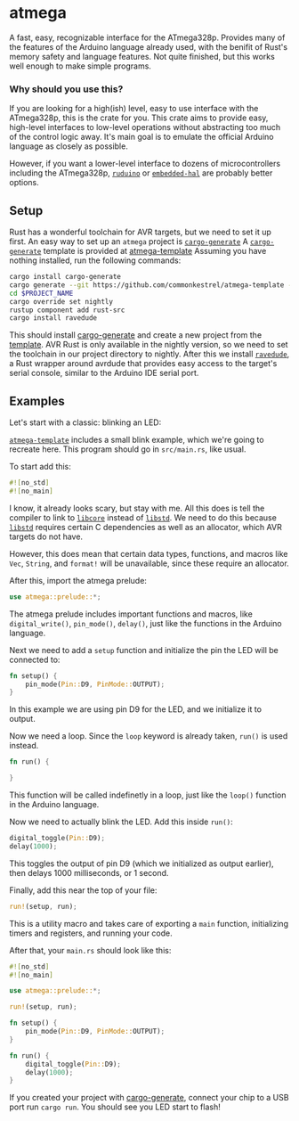 # atmega

A fast, easy, recognizable interface for the ATmega328p.
Provides many of the features of the Arduino language already used, with the benifit of Rust's memory safety and language features.
Not quite finished, but this works well enough to make simple programs.

### Why should you use this?
If you are looking for a high(ish) level, easy to use interface with the ATmega328p, this is the crate for you.
This crate aims to provide easy, high-level interfaces to low-level operations without abstracting too much of the control logic away.
It's main goal is to emulate the official Arduino language as closely as possible.

However, if you want a lower-level interface to dozens of microcontrollers including the ATmega328p, [`ruduino`](https://github.com/avr-rust/ruduino) or [`embedded-hal`](https://github.com/rust-embedded/embedded-hal) are probably better options.

## Setup
Rust has a wonderful toolchain for AVR targets, but we need to set it up first.
An easy way to set up an `atmega` project is [`cargo-generate`](https://github.com/cargo-generate/cargo-generate)
A [`cargo-generate`](https://github.com/cargo-generate/cargo-generate) template is provided at [atmega-template](https://github.com/commonkestrel/atmega-template)
Assuming you have nothing installed, run the following commands:
```sh
cargo install cargo-generate
cargo generate --git https://github.com/commonkestrel/atmega-template --name $PROJECT_NAME
cd $PROJECT_NAME
cargo override set nightly
rustup component add rust-src
cargo install ravedude
```
This should install [cargo-generate](https://github.com/cargo-generate/cargo-generate) and create a new project from the [template](https://github.com/commonkestrel/atmega-template). 
AVR Rust is only available in the nightly version, so we need to set the toolchain in our project directory to nightly.
After this we install [`ravedude`](https://github.com/Rahix/avr-hal/tree/main/ravedude), a Rust wrapper around avrdude that provides easy access to the target's serial console, similar to the Arduino IDE serial port.

## Examples
Let's start with a classic: blinking an LED: 

[`atmega-template`](https://github.com/commonkestrel/atmega-template) includes a small blink example, which we're going to recreate here.
This program should go in `src/main.rs`, like usual.

To start add this:
```rust
#![no_std]
#![no_main]
```
I know, it already looks scary, but stay with me.
All this does is tell the compiler to link to [`libcore`](https://doc.rust-lang.org/core/) instead of [`libstd`](https://doc.rust-lang.org/std/).
We need to do this because [`libstd`](https://doc.rust-lang.org/std/) requires certain C dependencies as well as an allocator, which AVR targets do not have.

However, this does mean that certain data types, functions, and macros like `Vec`, `String`, and `format!` will be unavailable, since these require an allocator.

After this, import the atmega prelude:
```rust
use atmega::prelude::*;
```
The atmega prelude includes important functions and macros, like `digital_write()`, `pin_mode()`, `delay()`, just like the functions in the Arduino language.

Next we need to add a `setup` function and initialize the pin the LED will be connected to:
```rust
fn setup() {
    pin_mode(Pin::D9, PinMode::OUTPUT);
}
```
In this example we are using pin D9 for the LED, and we initialize it to output.

Now we need a loop. Since the `loop` keyword is already taken, `run()` is used instead.
```rust
fn run() {

}
```
This function will be called indefinetly in a loop, just like the `loop()` function in the Arduino language.

Now we need to actually blink the LED.
Add this inside `run()`:
```rust
digital_toggle(Pin::D9);
delay(1000);
```
This toggles the output of pin D9 (which we initialized as output earlier), then delays 1000 milliseconds, or 1 second.

Finally, add this near the top of your file: 
```rust
run!(setup, run);
```
This is a utility macro and takes care of exporting a `main` function, initializing timers and registers, and running your code.

After that, your `main.rs` should look like this: 
```rust
#![no_std]
#![no_main]

use atmega::prelude::*;

run!(setup, run);

fn setup() {
    pin_mode(Pin::D9, PinMode::OUTPUT);
}

fn run() {
    digital_toggle(Pin::D9);
    delay(1000);
}
```

If you created your project with [cargo-generate](https://github.com/cargo-generate/cargo-generate), connect your chip to a USB port run `cargo run`.
You should see you LED start to flash!
